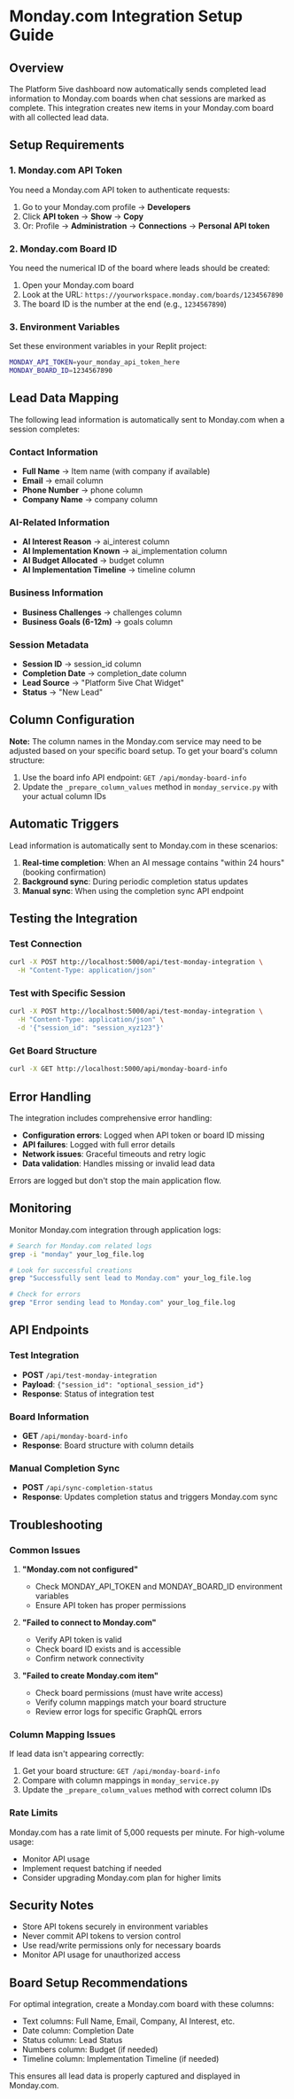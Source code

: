 # Monday.com Integration Setup Guide

## Overview
The Platform 5ive dashboard now automatically sends completed lead information to Monday.com boards when chat sessions are marked as complete. This integration creates new items in your Monday.com board with all collected lead data.

## Setup Requirements

### 1. Monday.com API Token
You need a Monday.com API token to authenticate requests:

1. Go to your Monday.com profile → **Developers** 
2. Click **API token** → **Show** → **Copy**
3. Or: Profile → **Administration** → **Connections** → **Personal API token**

### 2. Monday.com Board ID
You need the numerical ID of the board where leads should be created:

1. Open your Monday.com board
2. Look at the URL: `https://yourworkspace.monday.com/boards/1234567890`
3. The board ID is the number at the end (e.g., `1234567890`)

### 3. Environment Variables
Set these environment variables in your Replit project:

```bash
MONDAY_API_TOKEN=your_monday_api_token_here
MONDAY_BOARD_ID=1234567890
```

## Lead Data Mapping

The following lead information is automatically sent to Monday.com when a session completes:

### Contact Information
- **Full Name** → Item name (with company if available)
- **Email** → email column
- **Phone Number** → phone column
- **Company Name** → company column

### AI-Related Information
- **AI Interest Reason** → ai_interest column
- **AI Implementation Known** → ai_implementation column
- **AI Budget Allocated** → budget column
- **AI Implementation Timeline** → timeline column

### Business Information
- **Business Challenges** → challenges column
- **Business Goals (6-12m)** → goals column

### Session Metadata
- **Session ID** → session_id column
- **Completion Date** → completion_date column
- **Lead Source** → "Platform 5ive Chat Widget"
- **Status** → "New Lead"

## Column Configuration

**Note:** The column names in the Monday.com service may need to be adjusted based on your specific board setup. To get your board's column structure:

1. Use the board info API endpoint: `GET /api/monday-board-info`
2. Update the `_prepare_column_values` method in `monday_service.py` with your actual column IDs

## Automatic Triggers

Lead information is automatically sent to Monday.com in these scenarios:

1. **Real-time completion**: When an AI message contains "within 24 hours" (booking confirmation)
2. **Background sync**: During periodic completion status updates
3. **Manual sync**: When using the completion sync API endpoint

## Testing the Integration

### Test Connection
```bash
curl -X POST http://localhost:5000/api/test-monday-integration \
  -H "Content-Type: application/json"
```

### Test with Specific Session
```bash
curl -X POST http://localhost:5000/api/test-monday-integration \
  -H "Content-Type: application/json" \
  -d '{"session_id": "session_xyz123"}'
```

### Get Board Structure
```bash
curl -X GET http://localhost:5000/api/monday-board-info
```

## Error Handling

The integration includes comprehensive error handling:

- **Configuration errors**: Logged when API token or board ID missing
- **API failures**: Logged with full error details
- **Network issues**: Graceful timeouts and retry logic
- **Data validation**: Handles missing or invalid lead data

Errors are logged but don't stop the main application flow.

## Monitoring

Monitor Monday.com integration through application logs:

```bash
# Search for Monday.com related logs
grep -i "monday" your_log_file.log

# Look for successful creations
grep "Successfully sent lead to Monday.com" your_log_file.log

# Check for errors
grep "Error sending lead to Monday.com" your_log_file.log
```

## API Endpoints

### Test Integration
- **POST** `/api/test-monday-integration`
- **Payload**: `{"session_id": "optional_session_id"}`
- **Response**: Status of integration test

### Board Information
- **GET** `/api/monday-board-info`
- **Response**: Board structure with column details

### Manual Completion Sync
- **POST** `/api/sync-completion-status`
- **Response**: Updates completion status and triggers Monday.com sync

## Troubleshooting

### Common Issues

1. **"Monday.com not configured"**
   - Check MONDAY_API_TOKEN and MONDAY_BOARD_ID environment variables
   - Ensure API token has proper permissions

2. **"Failed to connect to Monday.com"**
   - Verify API token is valid
   - Check board ID exists and is accessible
   - Confirm network connectivity

3. **"Failed to create Monday.com item"**
   - Check board permissions (must have write access)
   - Verify column mappings match your board structure
   - Review error logs for specific GraphQL errors

### Column Mapping Issues

If lead data isn't appearing correctly:

1. Get your board structure: `GET /api/monday-board-info`
2. Compare with column mappings in `monday_service.py`
3. Update the `_prepare_column_values` method with correct column IDs

### Rate Limits

Monday.com has a rate limit of 5,000 requests per minute. For high-volume usage:

- Monitor API usage
- Implement request batching if needed
- Consider upgrading Monday.com plan for higher limits

## Security Notes

- Store API tokens securely in environment variables
- Never commit API tokens to version control
- Use read/write permissions only for necessary boards
- Monitor API usage for unauthorized access

## Board Setup Recommendations

For optimal integration, create a Monday.com board with these columns:

- Text columns: Full Name, Email, Company, AI Interest, etc.
- Date column: Completion Date
- Status column: Lead Status
- Numbers column: Budget (if needed)
- Timeline column: Implementation Timeline (if needed)

This ensures all lead data is properly captured and displayed in Monday.com.